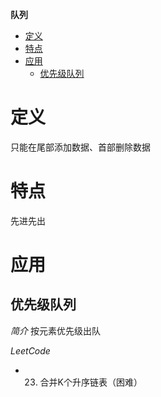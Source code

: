 **队列**
- [定义](#定义)
- [特点](#特点)
- [应用](#应用)
  - [优先级队列](#优先级队列)
  
# 定义 #
只能在尾部添加数据、首部删除数据

# 特点 #
先进先出

# 应用 #
## 优先级队列 ##
*简介*
按元素优先级出队

*LeetCode*
- 23. 合并K个升序链表（困难）